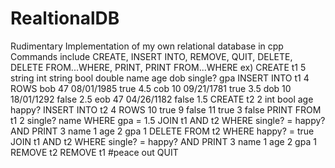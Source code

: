 # RealtionalDB
Rudimentary Implementation of my own relational database in cpp
Commands include CREATE, INSERT INTO, REMOVE, QUIT, DELETE, DELETE FROM...WHERE, PRINT, PRINT FROM...WHERE
ex)
CREATE t1 5 string int string bool double name age dob single? gpa 
INSERT INTO t1 4 ROWS
bob 47 08/01/1985 true 4.5
cob 10 09/21/1781 true 3.5
dob 10 18/01/1292 false 2.5
eob 47 04/26/1182 false 1.5
CREATE t2 2 int bool age happy?
INSERT INTO t2 4 ROWS
10 true
9 false
11 true
3 false
PRINT FROM t1 2 single? name WHERE gpa = 1.5
JOIN t1 AND t2 WHERE single? = happy? AND PRINT 3 name 1 age 2 gpa 1
DELETE FROM t2 WHERE happy? = true
JOIN t1 AND t2 WHERE single? = happy? AND PRINT 3 name 1 age 2 gpa 1
REMOVE t2
REMOVE t1
#peace out
QUIT

